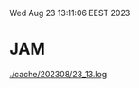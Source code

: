 Wed Aug 23 13:11:06 EEST 2023
# JAM
<a href='./cache/202308/23_13.log'>./cache/202308/23_13.log</a>
